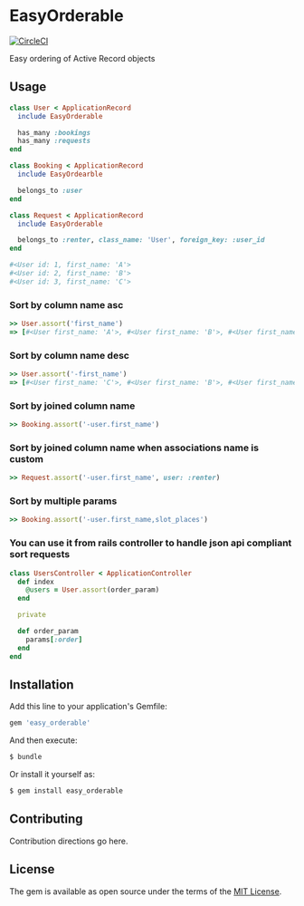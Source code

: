 # EasyOrderable
[![CircleCI](https://circleci.com/gh/sharoo/easy_orderable.svg?style=svg&circle-token=04a7f42b10a6a8fe9b6ce6ecc259cf0bd56ac96d)](https://circleci.com/gh/sharoo/easy_orderable)

Easy ordering of Active Record objects

## Usage
```ruby
class User < ApplicationRecord
  include EasyOrderable

  has_many :bookings
  has_many :requests
end

class Booking < ApplicationRecord
  include EasyOrdearble

  belongs_to :user
end

class Request < ApplicationRecord
  include EasyOrderable

  belongs_to :renter, class_name: 'User', foreign_key: :user_id
end

#<User id: 1, first_name: 'A'>
#<User id: 2, first_name: 'B'>
#<User id: 3, first_name: 'C'>
```

### Sort by column name asc
```ruby
>> User.assort('first_name')
=> [#<User first_name: 'A'>, #<User first_name: 'B'>, #<User first_name: 'B'>]
```

### Sort by column name desc
```ruby
>> User.assort('-first_name')
=> [#<User first_name: 'C'>, #<User first_name: 'B'>, #<User first_name: 'A'>]
```

### Sort by joined column name
```ruby
>> Booking.assort('-user.first_name')
```

### Sort by joined column name when associations name is custom
```ruby
>> Request.assort('-user.first_name', user: :renter)
```

### Sort by multiple params
```ruby
>> Booking.assort('-user.first_name,slot_places')
```

### You can use it from rails controller to handle json api compliant sort requests
```ruby
class UsersController < ApplicationController
  def index
    @users = User.assort(order_param)
  end

  private

  def order_param
    params[:order]
  end
end
```

## Installation
Add this line to your application's Gemfile:

```ruby
gem 'easy_orderable'
```

And then execute:
```bash
$ bundle
```

Or install it yourself as:
```bash
$ gem install easy_orderable
```

## Contributing
Contribution directions go here.

## License
The gem is available as open source under the terms of the [MIT License](https://opensource.org/licenses/MIT).
